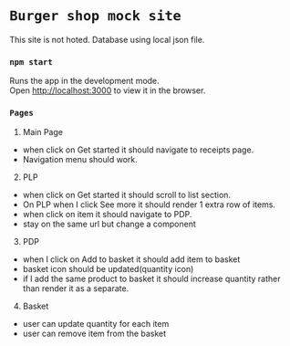 # `Burger shop mock site`

This site is not hoted.
Database using local json file.

### `npm start`

Runs the app in the development mode.\
Open [http://localhost:3000](http://localhost:3000) to view it in the browser.


### `Pages`

1. Main Page
  * when click on Get started it should navigate to receipts page.
  * Navigation menu should work.
  
2. PLP
  * when click on Get started it should scroll to list section.
  * On PLP when I click See more it should render 1 extra row of items.
  * when click on item it should navigate to PDP.
  * stay on the same url but change a component
  
3. PDP
  * when I click on Add to basket it should add item to basket
  * basket icon should be updated(quantity icon)
  * if I add the same product to basket it should increase quantity rather than render it as a separate.

4. Basket
  * user can update quantity for each item
  * user can remove item from the basket
